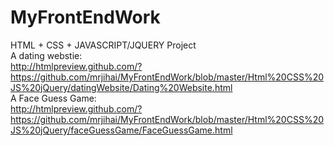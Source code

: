 # MyFrontEndWork

HTML + CSS + JAVASCRIPT/JQUERY Project<br>
A dating webstie:<br>
http://htmlpreview.github.com/?https://github.com/mrjihai/MyFrontEndWork/blob/master/Html%20CSS%20JS%20jQuery/datingWebsite/Dating%20Website.html
<br>
A Face Guess Game:<br>
http://htmlpreview.github.com/?https://github.com/mrjihai/MyFrontEndWork/blob/master/Html%20CSS%20JS%20jQuery/faceGuessGame/FaceGuessGame.html
